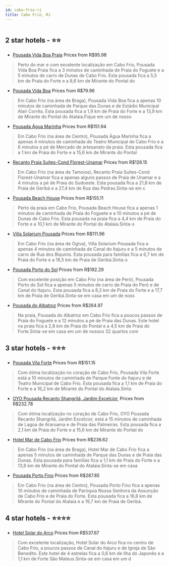 ```yaml
---
id: cabo-frio-rj
title: Cabo Frio, RJ
---
```


<center><img src="https://i.travelapi.com/hotels/16000000/15470000/15462800/15462710/2cfb77c0_z.jpg" alt="" /></center>


##  2 star hotels - ⭐️⭐️

-    [Pousada Vida Boa Praia](https://www.hurb.com/br/aud/https://www.hurb.com/br/hotels/cabo-frio/pousada-vida-boa-praia-HT-7VTH?cmp=18055) Prices from R$95.98
   > Perto do mar e com excelente localização em Cabo Frio, Pousada Vida Boa Praia fica a 3 minutos de caminhada de Praia do Foguete e a 5 minutos de carro de Dunas de Cabo Frio.  Esta pousada fica a 5,5 km de Praia do Forte e a 8,6 km de Mirante do Pontal do 
-    [Pousada Vida Boa](https://www.hurb.com/br/aud/https://www.hurb.com/br/hotels/cabo-frio/pousada-vida-boa-HT-VZHP?cmp=18055) Prices from R$79.96
   > Em Cabo Frio (na área de Braga), Pousada Vida Boa fica a apenas 10 minutos de caminhada de Parque das Dunas e de Estádio Municipal Alair Corrêa.  Esta pousada fica a 1,9 km de Praia do Forte e a 13,9 km de Mirante do Pontal do Atalaia.Fique em um de nosso
-    [Pousada Água Marinha](https://www.hurb.com/br/aud/https://www.hurb.com/br/hotels/cabo-frio/pousada-agua-marinha-HT-KMSL?cmp=18055) Prices from R$151.94
   > Em Cabo Frio (na área de Centro), Pousada Água Marinha fica a apenas 4 minutos de caminhada de Teatro Municipal de Cabo Frio e a 6 minutos a pé de Mercado de artesanato da praia.  Esta pousada fica a 1 km de Praia do Forte e a 15,6 km de Mirante do Pontal
-    [Recanto Praia Suítes-Cond Florest-Unamar](https://www.hurb.com/br/aud/https://www.hurb.com/br/hotels/cabo-frio/recanto-praia-suites-cond-florest-unamar-HT-CLFL?cmp=18055) Prices from R$126.15
   > Em Cabo Frio (na área de Tamoios), Recanto Praia Suítes-Cond Florest-Unamar fica a apenas alguns passos de Praia de Unamar e a 4 minutos a pé de Praia do Sudoeste.  Esta pousada fica a 21,8 km de Praia de Geribá e a 27,4 km de Rua das Pedras.Sinta-se em c
-    [Pousada Beach House](https://www.hurb.com/br/aud/https://www.hurb.com/br/hotels/cabo-frio/pousada-beach-house-HT-4MN9?cmp=18055) Prices from R$155.11
   > Perto da praia em Cabo Frio, Pousada Beach House fica a apenas 1 minutos de caminhada de Praia do Foguete e a 10 minutos a pé de Dunas de Cabo Frio.  Esta pousada na praia fica a 4,4 km de Praia do Forte e a 10,1 km de Mirante do Pontal do Atalaia.Sinta-s
-    [Villa Solarium Pousada](https://www.hurb.com/br/aud/https://www.hurb.com/br/hotels/cabo-frio/villa-solarium-pousada-HT-PCYU?cmp=18055) Prices from R$111.96
   > Em Cabo Frio (na área de Ogiva), Villa Solarium Pousada fica a apenas 4 minutos de caminhada de Canal do Itajuru e a 5 minutos de carro de Rua dos Biquínis.  Esta pousada para famílias fica a 6,7 km de Praia do Forte e a 18,5 km de Praia de Geribá.Sinta-s
-    [Pousada Porto do Sol](https://www.hurb.com/br/aud/https://www.hurb.com/br/hotels/cabo-frio/pousada-porto-do-sol-HT-94IN?cmp=18055) Prices from R$192.29
   > Com excelente posição em Cabo Frio (na área de Peró), Pousada Porto do Sol fica a apenas 5 minutos de carro de Praia do Peró e de Canal do Itajuru.  Esta pousada fica a 8,3 km de Praia do Forte e a 17,7 km de Praia de Geribá.Sinta-se em casa em um de noss
-    [Pousada do Albatroz](https://www.hurb.com/br/aud/https://www.hurb.com/br/hotels/cabo-frio/pousada-do-albatroz-HT-SGY2?cmp=18055) Prices from R$264.97
   > Na praia, Pousada do Albatroz em Cabo Frio fica a poucos passos de Praia do Foguete e a 12 minutos a pé de Praia das Dunas.  Este hotel na praia fica a 2,8 km de Praia do Pontal e a 4,5 km de Praia do Forte.Sinta-se em casa em um de nossos 32 quartos com 

##  3 star hotels - ⭐️⭐️⭐️

-    [Pousada Vila Forte](https://www.hurb.com/br/aud/https://www.hurb.com/br/hotels/cabo-frio/pousada-vila-forte-HT-ROET?cmp=18055) Prices from R$151.15
   > Com ótima localização no coração de Cabo Frio, Pousada Vila Forte está a 10 minutos de caminhada de Parque Fonte do Itajuru e de Teatro Municipal de Cabo Frio.  Esta pousada fica a 1,1 km de Praia do Forte e a 16,2 km de Mirante do Pontal do Atalaia.Sinta
-    [OYO Pousada Recanto Shangrilá, Jardim Excelcior,](https://www.hurb.com/br/aud/https://www.hurb.com/br/hotels/cabo-frio/oyo-pousada-recanto-shangrila-jardim-excelcior-HT-URBL?cmp=18055) Prices from R$232.78
   > Com ótima localização no coração de Cabo Frio, OYO Pousada Recanto Shangrilá, Jardim Excelcior, está a 15 minutos de caminhada de Lagoa de Araruama e de Praia das Palmeiras.  Esta pousada fica a 2,1 km de Praia do Forte e a 15,6 km de Mirante do Pontal do
-    [Hotel Mar de Cabo Frio](https://www.hurb.com/br/aud/https://www.hurb.com/br/hotels/cabo-frio/hotel-mar-de-cabo-frio-HT-W5JJ?cmp=18055) Prices from R$236.62
   > Em Cabo Frio (na área de Braga), Hotel Mar de Cabo Frio fica a apenas 5 minutos de caminhada de Parque das Dunas e de Praia das Dunas.  Esta pousada para famílias fica a 1,1 km de Praia do Forte e a 13,8 km de Mirante do Pontal do Atalaia.Sinta-se em casa
-    [Pousada Porto Fino](https://www.hurb.com/br/aud/https://www.hurb.com/br/hotels/cabo-frio/pousada-porto-fino-HT-TEFG?cmp=18055) Prices from R$287.85
   > Em Cabo Frio (na área de Centro), Pousada Porto Fino fica a apenas 10 minutos de caminhada de Paróquia Nossa Senhora da Assunção de Cabo Frio e de Praia do Forte.  Esta pousada fica a 16,8 km de Mirante do Pontal do Atalaia e a 19,7 km de Praia de Geribá.

##  4 star hotels - ⭐️⭐️⭐️⭐️

-    [Hotel Solar do Arco](https://www.hurb.com/br/aud/https://www.hurb.com/br/hotels/cabo-frio/hotel-solar-do-arco-HT-4DB7?cmp=18055) Prices from R$537.67
   > Com excelente localização, Hotel Solar do Arco fica no centro de Cabo Frio, a poucos passos de Canal do Itajuru e de Igreja de São Benedito.  Este hotel de 4 estrelas fica a 0,6 km de Ilha do Japonês e a 1,1 km de Forte São Mateus.Sinta-se em casa em um d
